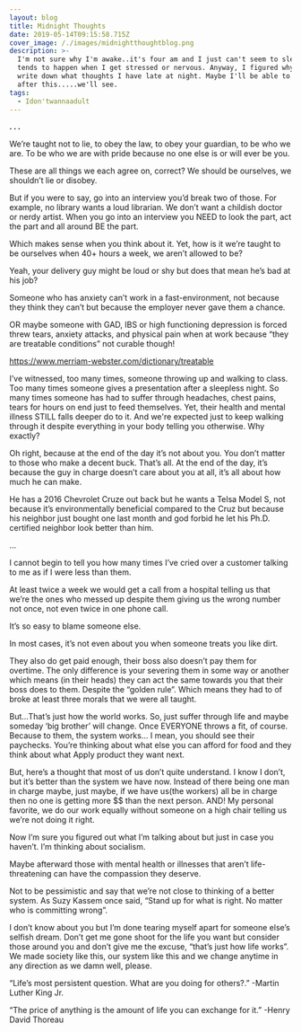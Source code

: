 ```yaml
---
layout: blog
title: Midnight Thoughts
date: 2019-05-14T09:15:58.715Z
cover_image: /./images/midnightthoughtblog.png
description: >-
  I'm not sure why I'm awake..it's four am and I just can't seem to sleep. This
  tends to happen when I get stressed or nervous. Anyway, I figured why not
  write down what thoughts I have late at night. Maybe I'll be able to sleep
  after this.....we'll see.
tags:
  - Idon'twannaadult
---
```



  **. . .**

We’re taught not to lie, to obey the law, to obey your guardian, to be who we are. To be who we are with pride because no one else is or will ever be you.

These are all things we each agree on, correct? We should be ourselves, we shouldn’t lie or disobey. 

But if you were to say, go into an interview you’d break two of those. For example, no library wants a loud librarian. We don’t want a childish doctor or nerdy artist. When you go into an interview you NEED to look the part, act the part and all around BE the part. 

Which makes sense when you think about it. Yet, how is it we’re taught to be ourselves when 40+ hours a week, we aren’t allowed to be?

Yeah, your delivery guy might be loud or shy but does that mean he’s bad at his job?

Someone who has anxiety can’t work in a fast-environment, not because they think they can’t but because the employer never gave them a chance.

OR maybe someone with GAD, IBS or high functioning depression is forced threw tears, anxiety attacks, and physical pain when at work because “they are treatable conditions” not curable though!

https://www.merriam-webster.com/dictionary/treatable



I’ve witnessed, too many times, someone throwing up and walking to class. Too many times someone gives a presentation after a sleepless night. So many times someone has had to suffer through headaches, chest pains, tears for hours on end just to feed themselves. Yet, their health and mental illness STILL falls deeper do to it. And we're expected just to keep walking through it despite everything in your body telling you otherwise. Why exactly?



Oh right, because at the end of the day it’s not about you. You don’t matter to those who make a decent buck. That’s all. At the end of the day, it’s because the guy in charge doesn’t care about you at all, it’s all about how much he can make. 

He has a 2016 Chevrolet Cruze out back but he wants a Telsa Model S, not because it’s environmentally beneficial compared to the Cruz but because his neighbor just bought one last month and god forbid he let his Ph.D. certified neighbor look better than him. 





…



 

I cannot begin to tell you how many times I’ve cried over a customer talking to me as if I were less than them.

At least twice a week we would get a call from a hospital telling us that we’re the ones who messed up despite them giving us the wrong number not once, not even twice in one phone call. 



It’s so easy to blame someone else.



In most cases, it’s not even about you when someone treats you like dirt.



 They also do get paid enough, their boss also doesn’t pay them for overtime. The only difference is your severing them in some way or another which means (in their heads) they can act the same towards you that their boss does to them. Despite the “golden rule”. Which means they had to of broke at least three morals that we were all taught.





But...That’s just how the world works. So, just suffer through life and maybe someday  ‘big brother’ will change. Once EVERYONE throws a fit, of course. Because to them, the system works… I mean, you should see their paychecks. You’re thinking about what else you can afford for food and they think about what Apply product they want next.



But, here’s a thought that most of us don’t quite understand. I know I don’t, but it’s better than the system we have now. Instead of there being one man in charge maybe, just maybe, if we have us(the workers) all be in charge then no one is getting more $$ than the next person. AND! My personal favorite, we do our work equally without someone on a high chair telling us we’re not doing it right.



Now I’m sure you figured out what I’m talking about but just in case you haven’t. I’m thinking about socialism.  



Maybe afterward those with mental health or illnesses that aren’t life-threatening can have the compassion they deserve.



Not to be pessimistic and say that we’re not close to thinking of a better system. As Suzy Kassem once said, “Stand up for what is right. No matter who is committing wrong”. 



I don’t know about you but I’m done tearing myself apart for someone else’s selfish dream. Don’t get me gone shoot for the life you want but consider those around you and don’t give me the excuse, “that’s just how life works”. We made society like this, our system like this and we change anytime in any direction as we damn well, please.



“Life’s most persistent question. What are you doing for others?.” -Martin Luther King Jr.

“The price of anything is the amount of life you can exchange for it.” -Henry David Thoreau
